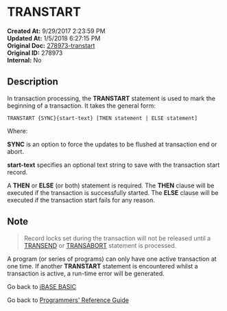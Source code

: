 # TRANSTART

**Created At:** 9/29/2017 2:23:59 PM  
**Updated At:** 1/5/2018 6:27:15 PM  
**Original Doc:** [278973-transtart](https://docs.jbase.com/36868-jbase-basic/278973-transtart)  
**Original ID:** 278973  
**Internal:** No  

## Description

In transaction processing, the **TRANSTART** statement is used to mark the beginning of a transaction. It takes the general form:

```
TRANSTART {SYNC}{start-text} [THEN statement | ELSE statement]
```

Where:

**SYNC** is an option to force the updates to be flushed at transaction end or abort.

**start-text** specifies an optional text string to save with the transaction start record.

A **THEN** or **ELSE** (or both) statement is required. The **THEN** clause will be executed if the transaction is successfully started. The **ELSE** clause will be executed if the transaction start fails for any reason.

## Note

> Record locks set during the transaction will not be released until a [TRANSEND](./../transend) or [TRANSABORT](./../transabort) statement is processed.

A program (or series of programs) can only have one active transaction at one time. If another **TRANSTART** statement is encountered whilst a transaction is active, a run-time error will be generated.

Go back to [jBASE BASIC](./../README.md)

Go back to [Programmers' Reference Guide](./../../reference-guides/jbc/README.md)

  
<PageFooter />

